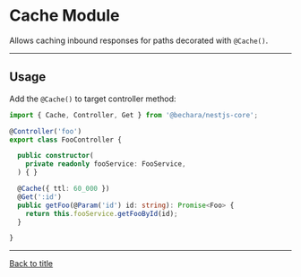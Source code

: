 # Cache Module

Allows caching inbound responses for paths decorated with `@Cache()`.

---

## Usage

Add the `@Cache()` to target controller method:

```ts
import { Cache, Controller, Get } from '@bechara/nestjs-core';

@Controller('foo')
export class FooController {

  public constructor(
    private readonly fooService: FooService,
  ) { }

  @Cache({ ttl: 60_000 })
  @Get(':id')
  public getFoo(@Param('id') id: string): Promise<Foo> {
    return this.fooService.getFooById(id);
  }

}
```

---

[Back to title](../../README.md)
